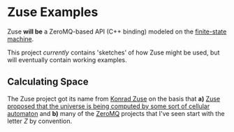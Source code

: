 # Zuse Examples

Zuse **will be** a ZeroMQ-based API (C++ binding) modeled on the [finite-state machine](https://en.wikipedia.org/wiki/Finite-state_machine).

This project *currently* contains 'sketches' of how Zuse might be used, but will eventually contain working examples.

## Calculating Space

The Zuse project got its name from [Konrad Zuse](https://en.wikipedia.org/wiki/Konrad_Zuse) on the basis that **a)** [Zuse proposed that the universe is being computed by some sort of cellular automaton](https://en.wikipedia.org/wiki/Calculating_Space) and **b)** many of the [ZeroMQ](https://github.com/zeromq) projects that I've seen start with the letter *Z* by convention.
